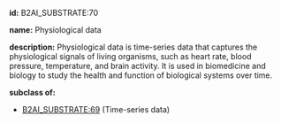 **id:** B2AI_SUBSTRATE:70

**name:** Physiological data

**description:** Physiological data is time-series data that captures the physiological signals of living organisms, such as heart rate, blood pressure, temperature, and brain activity. It is used in biomedicine and biology to study the health and function of biological systems over time.

**subclass of:**

- [B2AI_SUBSTRATE:69](../substrates/time-series-data.markdown) (Time-series data)
